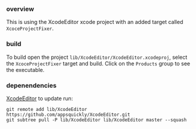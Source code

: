 ### overview
This is using the XcodeEditor xcode project with an added target called `XcoceProjectFixer`. 

### build
To build open the 
project `lib/XcodeEditor/XcodeEditor.xcodeproj`, select the `XcoceProjectFixer` target and build.  Click on the `Products` group to see the executable.

### depenendencies
[XcodeEditor](https://github.com/appsquickly/XcodeEditor.git)
to update run:
```
git remote add lib/XcodeEditor https://github.com/appsquickly/XcodeEditor.git
git subtree pull -P lib/XcodeEditor lib/XcodeEditor master --squash
```
